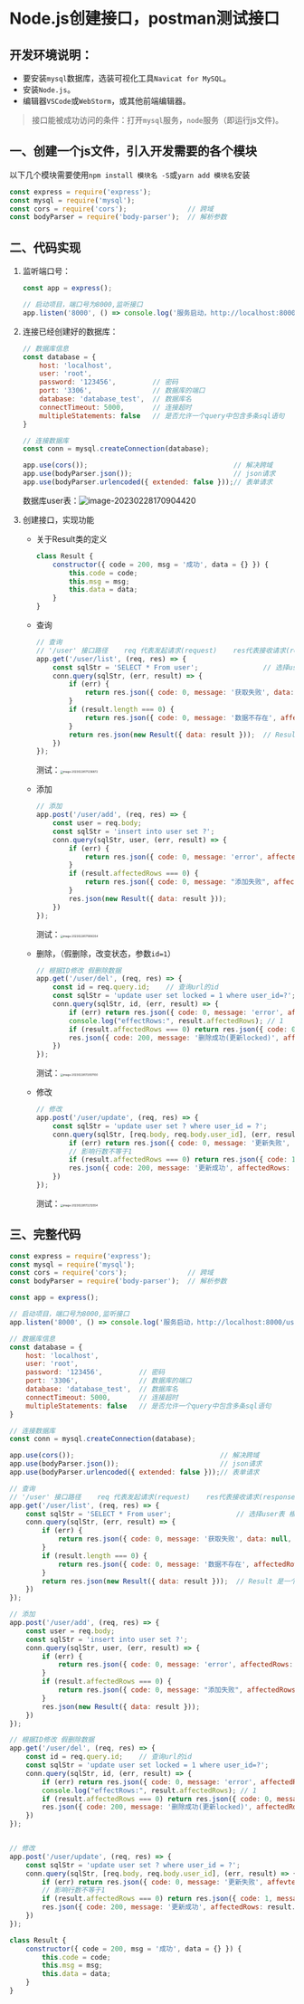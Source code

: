 # Node.js创建接口，postman测试接口

## 开发环境说明：

- 要安装`mysql`数据库，选装可视化工具`Navicat for MySQL`。
- 安装`Node.js`。
- 编辑器`VSCode`或`WebStorm`，或其他前端编辑器。

> 接口能被成功访问的条件：打开`mysql`服务，`node`服务（即运行js文件)。

## 一、创建一个js文件，引入开发需要的各个模块

以下几个模块需要使用`npm install 模块名 -S`或`yarn add 模块名`安装

```js
const express = require('express');
const mysql = require('mysql');
const cors = require('cors');               // 跨域
const bodyParser = require('body-parser');  // 解析参数
```

## 二、代码实现

1. 监听端口号：

   ```js
   const app = express();
   
   // 启动项目，端口号为8000,监听接口
   app.listen('8000', () => console.log('服务启动，http://localhost:8000/user/list'));
   ```

2. 连接已经创建好的数据库：

   ```js
   // 数据库信息
   const database = {
       host: 'localhost',
       user: 'root',
       password: '123456',         // 密码
       port: '3306',               // 数据库的端口
       database: 'database_test',  // 数据库名
       connectTimeout: 5000,       // 连接超时
       multipleStatements: false   // 是否允许一个query中包含多条sql语句
   }
   
   // 连接数据库
   const conn = mysql.createConnection(database);
   
   app.use(cors());                                    // 解决跨域
   app.use(bodyParser.json());                         // json请求
   app.use(bodyParser.urlencoded({ extended: false }));// 表单请求
   ```

   数据库user表：![image-20230228170904420](01.创建接口修改数据库测试.assets/image-20230228170904420.png)

3. 创建接口，实现功能

   - 关于Result类的定义

     ```js
     class Result {
         constructor({ code = 200, msg = '成功', data = {} }) {
             this.code = code;
             this.msg = msg;
             this.data = data;
         }
     }
     ```

   - 查询

     ```js
     // 查询
     // '/user' 接口路径    req 代表发起请求(request)    res代表接收请求(response)
     app.get('/user/list', (req, res) => {
         const sqlStr = 'SELECT * From user';                // 选择user表 根据你自己的表名  用json的格式输出
         conn.query(sqlStr, (err, result) => {
             if (err) {
                 return res.json({ code: 0, message: '获取失败', data: null, err: err });
             }
             if (result.length === 0) {
                 return res.json({ code: 0, message: '数据不存在', affectedRows: 0 });
             }
             return res.json(new Result({ data: result }));  // Result 是一个类方法
         })
     });
     ```

     测试：<img src="01.创建接口修改数据库测试.assets/image-20230228171236872.png" alt="image-20230228171236872" style="zoom: 33%;" />

   - 添加

     ```js
     // 添加
     app.post('/user/add', (req, res) => {
         const user = req.body;
         const sqlStr = 'insert into user set ?';
         conn.query(sqlStr, user, (err, result) => {
             if (err) {
                 return res.json({ code: 0, message: 'error', affectedRows: 0 });
             }
             if (result.affectedRows === 0) {
                 return res.json({ code: 0, message: "添加失败", affectedRows: 0 });
             }
             res.json(new Result({ data: result }));
         })
     });
     ```
     
     测试：<img src="01.创建接口修改数据库测试.assets/image-20230228171906354.png" alt="image-20230228171906354" style="zoom:33%;" />
     
   - 删除，（假删除，改变状态，参数`id=1`）
     
     ```js
     // 根据ID修改 假删除数据
     app.get('/user/del', (req, res) => {
         const id = req.query.id;    // 查询url的id
         const sqlStr = 'update user set locked = 1 where user_id=?';
         conn.query(sqlStr, id, (err, result) => {
             if (err) return res.json({ code: 0, message: 'error', affectedRows: 0 });
             console.log("effectRows:", result.affectedRows); // 1
             if (result.affectedRows === 0) return res.json({ code: 0, message: '删除失败', affectedRows: 0 });
             res.json({ code: 200, message: '删除成功(更新locked)', affectedRows: result.affectedRows });
         })
     });
     ```
     
     测试：<img src="01.创建接口修改数据库测试.assets/image-20230228172007100.png" alt="image-20230228172007100" style="zoom:33%;" />
     
   - 修改
     
     ```js
     // 修改
     app.post('/user/update', (req, res) => {
         const sqlStr = 'update user set ? where user_id = ?';
         conn.query(sqlStr, [req.body, req.body.user_id], (err, result) => {
             if (err) return res.json({ code: 0, message: '更新失败', affevtedRows: 0 });
             // 影响行数不等于1
             if (result.affectedRows === 0) return res.json({ code: 1, message: '更新的用户不存在', affectedRows: 0 });
             res.json({ code: 200, message: '更新成功', affectedRows: result.affectedRows });
         })
     });
     ```
     
     测试：<img src="01.创建接口修改数据库测试.assets/image-20230228172212554.png" alt="image-20230228172212554" style="zoom:33%;" />

## 三、完整代码

```js
const express = require('express');
const mysql = require('mysql');
const cors = require('cors');               // 跨域
const bodyParser = require('body-parser');  // 解析参数

const app = express();

// 启动项目，端口号为8000,监听接口
app.listen('8000', () => console.log('服务启动，http://localhost:8000/user/list'));

// 数据库信息
const database = {
    host: 'localhost',
    user: 'root',
    password: '123456',         // 密码
    port: '3306',               // 数据库的端口
    database: 'database_test',  // 数据库名
    connectTimeout: 5000,       // 连接超时
    multipleStatements: false   // 是否允许一个query中包含多条sql语句
}

// 连接数据库
const conn = mysql.createConnection(database);

app.use(cors());                                    // 解决跨域
app.use(bodyParser.json());                         // json请求
app.use(bodyParser.urlencoded({ extended: false }));// 表单请求

// 查询
// '/user' 接口路径    req 代表发起请求(request)    res代表接收请求(response)
app.get('/user/list', (req, res) => {
    const sqlStr = 'SELECT * From user';                // 选择user表 根据你自己的表名  用json的格式输出
    conn.query(sqlStr, (err, result) => {
        if (err) {
            return res.json({ code: 0, message: '获取失败', data: null, err: err });
        }
        if (result.length === 0) {
            return res.json({ code: 0, message: '数据不存在', affectedRows: 0 });
        }
        return res.json(new Result({ data: result }));  // Result 是一个类方法
    })
});

// 添加
app.post('/user/add', (req, res) => {
    const user = req.body;
    const sqlStr = 'insert into user set ?';
    conn.query(sqlStr, user, (err, result) => {
        if (err) {
            return res.json({ code: 0, message: 'error', affectedRows: 0 });
        }
        if (result.affectedRows === 0) {
            return res.json({ code: 0, message: "添加失败", affectedRows: 0 });
        }
        res.json(new Result({ data: result }));
    })
});

// 根据ID修改 假删除数据
app.get('/user/del', (req, res) => {
    const id = req.query.id;    // 查询url的id
    const sqlStr = 'update user set locked = 1 where user_id=?';
    conn.query(sqlStr, id, (err, result) => {
        if (err) return res.json({ code: 0, message: 'error', affectedRows: 0 });
        console.log("effectRows:", result.affectedRows); // 1
        if (result.affectedRows === 0) return res.json({ code: 0, message: '删除失败', affectedRows: 0 });
        res.json({ code: 200, message: '删除成功(更新locked)', affectedRows: result.affectedRows });
    })
});


// 修改
app.post('/user/update', (req, res) => {
    const sqlStr = 'update user set ? where user_id = ?';
    conn.query(sqlStr, [req.body, req.body.user_id], (err, result) => {
        if (err) return res.json({ code: 0, message: '更新失败', affevtedRows: 0 });
        // 影响行数不等于1
        if (result.affectedRows === 0) return res.json({ code: 1, message: '更新的用户不存在', affectedRows: 0 });
        res.json({ code: 200, message: '更新成功', affectedRows: result.affectedRows });
    })
});

class Result {
    constructor({ code = 200, msg = '成功', data = {} }) {
        this.code = code;
        this.msg = msg;
        this.data = data;
    }
}
```